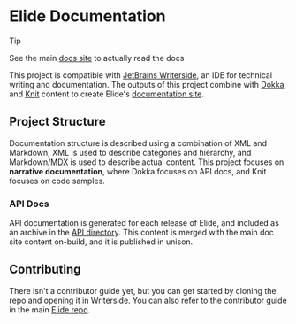 
# Elide Documentation

> [!TIP]
> See the main [docs site](https://docs.elide.dev) to actually read the docs

This project is compatible with [JetBrains Writerside](https://www.jetbrains.com/writerside/), an IDE for technical writing and documentation. The outputs
of this project combine with [Dokka](https://github.com/Kotlin/dokka) and [Knit](https://github.com/Kotlin/kotlinx-knit) content to create Elide's [documentation site](https://docs.elide.dev).

## Project Structure

Documentation structure is described using a combination of XML and Markdown; XML is used to describe categories and
hierarchy, and Markdown/[MDX](https://mdxjs.com/) is used to describe actual content. This project focuses on
**narrative documentation**, where Dokka focuses on API docs, and Knit focuses on code samples.

### API Docs

API documentation is generated for each release of Elide, and included as an archive in the [API directory](./API). This content is merged with the main doc site content on-build, and it is published in unison.

## Contributing

There isn't a contributor guide yet, but you can get started by cloning the repo and opening it in Writerside. You can also refer to the contributor guide in the main [Elide repo](https://github.com/elide-dev/elide).

